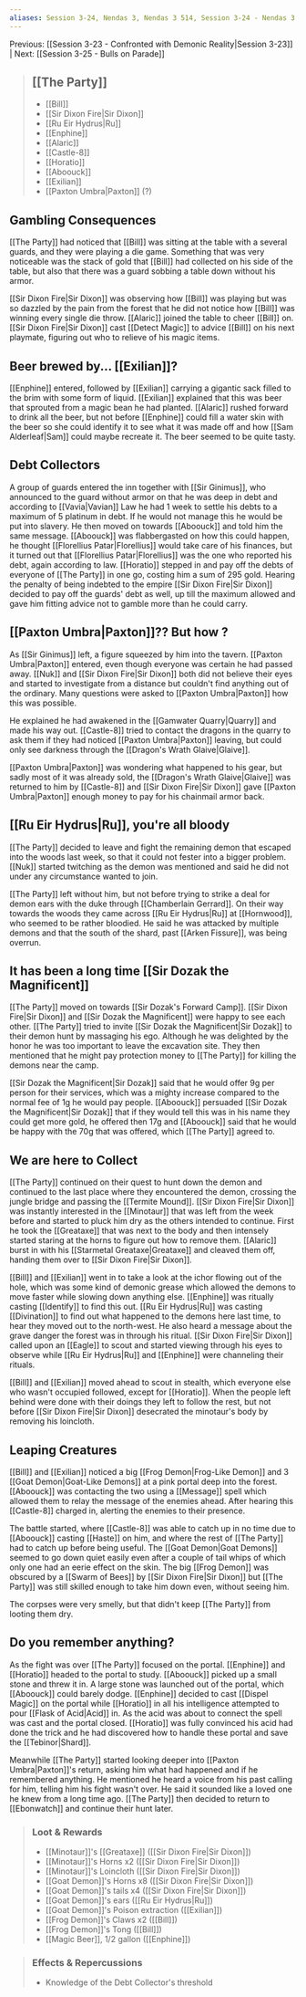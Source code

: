 ```yaml
---
aliases: Session 3-24, Nendas 3, Nendas 3 514, Session 3-24 - Nendas 3 514, Session 3-24 - Nendas 3 514 - Mess with the Debt Collectors
---
```


Previous: [[Session 3-23 - Confronted with Demonic Reality|Session 3-23]] | Next: [[Session 3-25 - Bulls on Parade]]

> ## [[The Party]]
> 
> - [[Bill]]
> - [[Sir Dixon Fire|Sir Dixon]]
> - [[Ru Eir Hydrus|Ru]]
> - [[Enphine]]
> - [[Alaric]]
> - [[Castle-8]]
> - [[Horatio]]
> - [[Aboouck]]
> - [[Exilian]]
> - [[Paxton Umbra|Paxton]] (?)

## Gambling Consequences
[[The Party]] had noticed that [[Bill]] was sitting at the table with a several guards, and they were playing a die game. Something that was very noticeable was the stack of gold that [[Bill]] had collected on his side of the table, but also that there was a guard sobbing a table down without his armor.

[[Sir Dixon Fire|Sir Dixon]] was observing how [[Bill]] was playing but was so dazzled by the pain from the forest that he did not notice how [[Bill]] was winning every single die throw. [[Alaric]] joined the table to cheer [[Bill]] on. [[Sir Dixon Fire|Sir Dixon]] cast [[Detect Magic]] to advice [[Bill]] on his next playmate, figuring out who to relieve of his magic items.
## Beer brewed by... [[Exilian]]?
[[Enphine]] entered, followed by [[Exilian]] carrying a gigantic sack filled to the brim with some form of liquid. [[Exilian]] explained that this was beer that sprouted from a magic bean he had planted. [[Alaric]]  rushed forward to drink all the beer, but not before [[Enphine]] could fill a water skin with the beer so she could identify it to see what it was made off and how [[Sam Alderleaf|Sam]] could maybe  recreate it. The beer seemed to be quite tasty.
## Debt Collectors
A group of guards entered the inn together with [[Sir Ginimus]], who announced to the guard without armor on that he was deep in debt and according to [[Vavia|Vavian]] Law he had 1 week to settle his debts to a maximum of 5 platinum in debt. If he would not manage this he would be put into slavery. He then moved on towards [[Aboouck]] and told him the same message. [[Aboouck]] was flabbergasted on how this could happen, he thought [[Florellius Patar|Florellius]] would take care of his finances, but it turned out that [[Florellius Patar|Florellius]] was the one who reported his debt, again according to law.
[[Horatio]] stepped in and pay off the debts of everyone of [[The Party]] in one go, costing him a sum of 295 gold.
Hearing the penalty of being indebted to the empire [[Sir Dixon Fire|Sir Dixon]] decided to pay off the guards' debt as well, up till the maximum allowed and gave him fitting advice not to gamble more than he could carry.
## [[Paxton Umbra|Paxton]]?? But how ?
As [[Sir Ginimus]] left, a figure squeezed by him into the tavern. [[Paxton Umbra|Paxton]] entered, even though everyone was certain he had passed away. [[Nuk]] and [[Sir Dixon Fire|Sir Dixon]] both did not believe their eyes and started to investigate from a distance but couldn't find anything out of the ordinary. Many questions were asked to [[Paxton Umbra|Paxton]] how this was possible.

He explained he had awakened in the [[Gamwater Quarry|Quarry]] and made his way out. [[Castle-8]] tried to contact the dragons in the quarry to ask them if they had noticed [[Paxton Umbra|Paxton]] leaving, but could only see darkness through the [[Dragon's Wrath Glaive|Glaive]].

[[Paxton Umbra|Paxton]] was wondering what happened to his gear, but sadly most of it was already sold, the [[Dragon's Wrath Glaive|Glaive]] was returned to him by [[Castle-8]] and [[Sir Dixon Fire|Sir Dixon]] gave [[Paxton Umbra|Paxton]] enough money to pay for his chainmail armor back.
## [[Ru Eir Hydrus|Ru]], you're all bloody
[[The Party]] decided to leave and fight the remaining demon that escaped into the woods last week, so that it could not fester into a bigger problem. [[Nuk]] started twitching as the demon was mentioned and said he did not under any circumstance wanted to join.

[[The Party]] left without him, but not before trying to strike a deal for demon ears with the duke through [[Chamberlain Gerrard]]. On their way towards the woods they came across [[Ru Eir Hydrus|Ru]] at [[Hornwood]], who seemed to be rather bloodied. He said he was attacked by multiple demons and that the south of the shard, past [[Arken Fissure]], was being overrun.
## It has been a long time [[Sir Dozak the Magnificent]]
[[The Party]] moved on towards [[Sir Dozak's Forward Camp]]. [[Sir Dixon Fire|Sir Dixon]] and [[Sir Dozak the Magnificent]] were happy to see each other. [[The Party]] tried to invite [[Sir Dozak the Magnificent|Sir Dozak]] to their demon hunt by massaging his ego. Although he was delighted by the honor he was too important to leave the excavation site. They then mentioned that he might pay protection money to [[The Party]] for killing the demons near the camp.

[[Sir Dozak the Magnificent|Sir Dozak]] said that he would offer 9g per person for their services, which was a mighty increase compared to the normal fee of 1g he would pay people. [[Aboouck]] persuaded [[Sir Dozak the Magnificent|Sir Dozak]] that if they would tell this was in his name they could get more gold, he offered then 17g and [[Aboouck]] said that he would be happy with the 70g that was offered, which [[The Party]] agreed to.

## We are here to Collect
[[The Party]] continued on their quest to hunt down the demon and continued to the last place where they encountered the demon, crossing the jungle bridge and passing the [[Termite Mound]]. [[Sir Dixon Fire|Sir Dixon]] was instantly interested in the [[Minotaur]] that was left from the week before and started to pluck him dry as the others intended to continue. First he took the [[Greataxe]] that was next to the body and then intensely started staring at the horns to figure out how to remove them. [[Alaric]] burst in with his [[Starmetal Greataxe|Greataxe]] and cleaved them off, handing them over to [[Sir Dixon Fire|Sir Dixon]].

[[Bill]] and [[Exilian]] went in to take a look at the ichor flowing out of the hole, which was some kind of demonic grease which allowed the demons to move faster while slowing down anything else. [[Enphine]] was ritually casting [[Identify]] to find this out. [[Ru Eir Hydrus|Ru]] was casting [[Divination]] to find out what happened to the demons here last time, to hear they moved out to the north-west. He also heard a message about the grave danger the forest was in through his ritual. [[Sir Dixon Fire|Sir Dixon]] called upon an [[Eagle]] to scout and started viewing through his eyes to observe while [[Ru Eir Hydrus|Ru]] and [[Enphine]] were channeling their rituals.

[[Bill]] and [[Exilian]] moved ahead to scout in stealth, which everyone else who wasn't occupied followed, except for [[Horatio]]. When the people left behind were done with their doings they left to follow the rest, but not before [[Sir Dixon Fire|Sir Dixon]] desecrated the minotaur's body by removing his loincloth.
## Leaping Creatures
[[Bill]] and [[Exilian]] noticed a big [[Frog Demon|Frog-Like Demon]] and 3 [[Goat Demon|Goat-Like Demons]] at a pink portal deep into the forest. [[Aboouck]] was contacting the two using a [[Message]] spell which allowed them to relay the message of the enemies ahead. After hearing this [[Castle-8]] charged in, alerting the enemies to their presence.

The battle started, where [[Castle-8]] was able to catch up in no time due to [[Aboouck]] casting [[Haste]] on him, and where the rest of [[The Party]] had to catch up before being useful. The [[Goat Demon|Goat Demons]] seemed to go down quiet easily even after a couple of tail whips of which only one had an eerie effect on the skin. The big [[Frog Demon]] was obscured by a [[Swarm of Bees]] by [[Sir Dixon Fire|Sir Dixon]] but [[The Party]] was still skilled enough to take him down even, without seeing him.

The corpses were very smelly, but that didn't keep [[The Party]] from looting them dry.
## Do you remember anything?
As the fight was over [[The Party]] focused on the portal. [[Enphine]] and [[Horatio]] headed to the portal to study. [[Aboouck]] picked up a small stone and threw it in. A large stone was launched out of the portal, which [[Aboouck]] could barely dodge. [[Enphine]] decided to cast [[Dispel Magic]] on the portal while [[Horatio]] in all his intelligence attempted to pour [[Flask of Acid|Acid]] in. As the acid was about to connect the spell was cast and the portal closed. [[Horatio]] was fully convinced his acid had done the trick and he had discovered how to handle these portal and save the [[Tebinor|Shard]].

Meanwhile [[The Party]] started looking deeper into [[Paxton Umbra|Paxton]]'s return, asking him what had happened and if he remembered anything. He mentioned he heard a voice from his past calling for him, telling him his fight wasn't over. He said it sounded like a loved one he knew from a long time ago. [[The Party]] then decided to return to [[Ebonwatch]] and continue their hunt later.

> ### Loot & Rewards
> 
> - [[Minotaur]]'s [[Greataxe]] ([[Sir Dixon Fire|Sir Dixon]])
> - [[Minotaur]]'s Horns x2 ([[Sir Dixon Fire|Sir Dixon]])
> - [[Minotaur]]'s Loincloth ([[Sir Dixon Fire|Sir Dixon]])
> - [[Goat Demon]]'s Horns x8 ([[Sir Dixon Fire|Sir Dixon]])
> - [[Goat Demon]]'s tails x4 ([[Sir Dixon Fire|Sir Dixon]])
> - [[Goat Demon]]'s ears ([[Ru Eir Hydrus|Ru]])
> - [[Goat Demon]]'s Poison extraction ([[Exilian]])
> - [[Frog Demon]]'s Claws x2 ([[Bill]])
> - [[Frog Demon]]'s Tong ([[Bill]])
> - [[Magic Beer]], 1/2 gallon ([[Enphine]])

> ### Effects & Repercussions
> 
> - Knowledge of the Debt Collector's threshold

